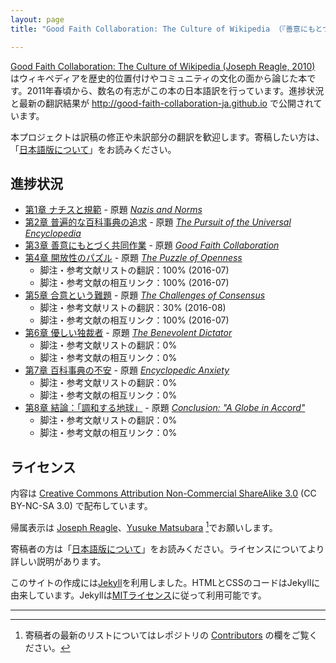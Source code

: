 ```yaml
---
layout: page
title: "Good Faith Collaboration: The Culture of Wikipedia （『善意にもとづく共同作業：ウィキペディアの文化』）"

---
```


[Good Faith Collaboration: The Culture of Wikipedia (Joseph Reagle, 2010)](http://reagle.org/joseph/2010/gfc) はウィキペディアを歴史的位置付けやコミュニティの文化の面から論じた本です。2011年春頃から、数名の有志がこの本の日本語訳を行っています。進捗状況と最新の翻訳結果が <http://good-faith-collaboration-ja.github.io> で公開されています。

本プロジェクトは訳稿の修正や未訳部分の翻訳を歓迎します。寄稿したい方は、「[日本語版について](about-ja.html)」をお読みください。

## 進捗状況
* [第1章 ナチスと規範](ch1/gfc-ja-ch1.html) - 原題 *[Nazis and Norms](http://reagle.org/joseph/2010/gfc/chapter-1.html)*
* [第2章 普遍的な百科事典の追求](ch2/gfc-ja-ch2.html) - 原題 *[The Pursuit of the Universal Encyclopedia](http://reagle.org/joseph/2010/gfc/chapter-2.html)*
* [第3章 善意にもとづく共同作業](ch3/gfc-ja-ch3.html) - 原題 *[Good Faith Collaboration](http://reagle.org/joseph/2010/gfc/chapter-3.html)*
* [第4章 開放性のパズル](ch4/gfc-ja-ch4.html) - 原題 *[The Puzzle of Openness](http://reagle.org/joseph/2010/gfc/chapter-4.html)*
    * 脚注・参考文献リストの翻訳：100% (2016-07)
    * 脚注・参考文献の相互リンク：100% (2016-07)
* [第5章 合意という難題](ch5/gfc-ja-ch5.html) - 原題 *[The Challenges of Consensus](http://reagle.org/joseph/2010/gfc/chapter-5.html)*
    * 脚注・参考文献リストの翻訳：30% (2016-08)
    * 脚注・参考文献の相互リンク：100% (2016-07)
* [第6章 優しい独裁者](ch6/gfc-ja-ch6.html) - 原題 *[The Benevolent Dictator](http://reagle.org/joseph/2010/gfc/chapter-6.html)*
    * 脚注・参考文献リストの翻訳：0%
    * 脚注・参考文献の相互リンク：0%
* [第7章 百科事典の不安](ch7/gfc-ja-ch7.html) - 原題 *[Encyclopedic Anxiety](http://reagle.org/joseph/2010/gfc/chapter-7.html)*
    * 脚注・参考文献リストの翻訳：0%
    * 脚注・参考文献の相互リンク：0%
* [第8章 結論：「調和する地球」](ch8/gfc-ja-ch8.html) - 原題 *[Conclusion: "A Globe in Accord"](http://reagle.org/joseph/2010/gfc/chapter-8.html)*
    * 脚注・参考文献リストの翻訳：0%
    * 脚注・参考文献の相互リンク：0%

## ライセンス

内容は [Creative Commons Attribution Non-Commercial ShareAlike 3.0](http://creativecommons.org/licenses/by-nc-sa/3.0/) (CC BY-NC-SA 3.0) で配布しています。

帰属表示は [Joseph Reagle](http://reagle.org)、[Yusuke Matsubara](http://whym.org) [^1]でお願いします。

寄稿者の方は「[日本語版について](about-ja.html)」をお読みください。ライセンスについてより詳しい説明があります。

このサイトの作成には[Jekyll](http://jekyllrb.com/)を利用しました。HTMLとCSSのコードはJekyllに由来しています。Jekyllは[MITライセンス](https://github.com/jekyll/jekyll/blob/master/LICENSE)に従って利用可能です。

----

[^1]: 寄稿者の最新のリストについてはレポジトリの [Contributors](https://github.com/good-faith-collaboration-ja/good-faith-collaboration-ja.github.io/graphs/contributors) の欄をご覧ください。
